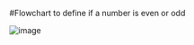 #Flowchart to define if a number is even or odd

![image](https://user-images.githubusercontent.com/61639758/205201177-d54ccd9c-eece-4a87-a5d9-d1dc793fdf08.png)



